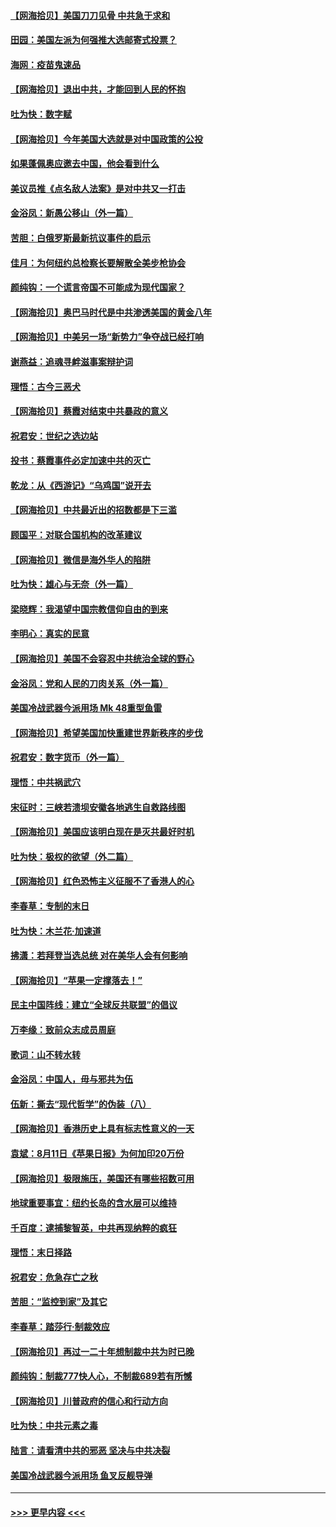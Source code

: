 #### [【网海拾贝】美国刀刀见骨 中共急于求和](../pages/nsc993/n12355511.md?t=08251651) 
#### [田园：美国左派为何强推大选邮寄式投票？](../pages/nsc993/n12352963.md?t=08251651) 
#### [海网：疫苗鬼速品](../pages/nsc993/n12354438.md?t=08251651) 
#### [【网海拾贝】退出中共，才能回到人民的怀抱](../pages/nsc993/n12352634.md?t=08251651) 
#### [吐为快：数字赋](../pages/nsc993/n12352317.md?t=08251651) 
#### [【网海拾贝】今年美国大选就是对中国政策的公投](../pages/nsc993/n12350973.md?t=08251651) 
#### [如果蓬佩奥应邀去中国，他会看到什么](../pages/nsc993/n12350945.md?t=08251651) 
#### [美议员推《点名敌人法案》是对中共又一打击](../pages/nsc993/n12350765.md?t=08251651) 
#### [金浴凤：新愚公移山（外一篇）](../pages/nsc993/n12350253.md?t=08251651) 
#### [苦胆：白俄罗斯最新抗议事件的启示](../pages/nsc993/n12349989.md?t=08251651) 
#### [佳月：为何纽约总检察长要解散全美步枪协会](../pages/nsc993/n12349939.md?t=08251651) 
#### [颜纯钩：一个谎言帝国不可能成为现代国家？](../pages/nsc993/n12349898.md?t=08251651) 
#### [【网海拾贝】奥巴马时代是中共渗透美国的黄金八年](../pages/nsc993/n12349284.md?t=08251651) 
#### [【网海拾贝】中美另一场“新势力”争夺战已经打响](../pages/nsc993/n12346998.md?t=08251651) 
#### [谢燕益：追魂寻衅滋事案辩护词](../pages/nsc993/n12346892.md?t=08251651) 
#### [理悟：古今三恶犬](../pages/nsc993/n12345190.md?t=08251651) 
#### [【网海拾贝】蔡霞对结束中共暴政的意义](../pages/nsc993/n12344263.md?t=08251651) 
#### [祝君安：世纪之选边站](../pages/nsc993/n12342382.md?t=08251651) 
#### [投书：蔡霞事件必定加速中共的灭亡](../pages/nsc993/n12341881.md?t=08251651) 
#### [乾龙：从《西游记》“乌鸡国”说开去](../pages/nsc993/n12341690.md?t=08251651) 
#### [【网海拾贝】中共最近出的招数都是下三滥](../pages/nsc993/n12341593.md?t=08251651) 
#### [顾国平：对联合国机构的改革建议](../pages/nsc993/n12339928.md?t=08251651) 
#### [【网海拾贝】微信是海外华人的陷阱](../pages/nsc993/n12338868.md?t=08251651) 
#### [吐为快：雄心与无奈（外一篇）](../pages/nsc993/n12338132.md?t=08251651) 
#### [梁晓辉：我渴望中国宗教信仰自由的到来](../pages/nsc993/n12336657.md?t=08251651) 
#### [李明心：真实的民意](../pages/nsc993/n12336089.md?t=08251651) 
#### [【网海拾贝】美国不会容忍中共统治全球的野心](../pages/nsc993/n12336063.md?t=08251651) 
#### [金浴凤：党和人民的刀肉关系（外一篇）](../pages/nsc993/n12335834.md?t=08251651) 
#### [美国冷战武器今派用场 Mk 48重型鱼雷](../pages/nsc993/n12335354.md?t=08251651) 
#### [【网海拾贝】希望美国加快重建世界新秩序的步伐](../pages/nsc993/n12334224.md?t=08251651) 
#### [祝君安：数字货币（外一篇）](../pages/nsc993/n12334186.md?t=08251651) 
#### [理悟：中共祸武穴](../pages/nsc993/n12333962.md?t=08251651) 
#### [宋征时：三峡若溃坝安徽各地逃生自救路线图](../pages/nsc993/n12332450.md?t=08251651) 
#### [【网海拾贝】美国应该明白现在是灭共最好时机](../pages/nsc993/n12332313.md?t=08251651) 
#### [吐为快：极权的欲望（外二篇）](../pages/nsc993/n12332089.md?t=08251651) 
#### [【网海拾贝】红色恐怖主义征服不了香港人的心](../pages/nsc993/n12329296.md?t=08251651) 
#### [李春草：专制的末日](../pages/nsc993/n12329079.md?t=08251651) 
#### [吐为快：木兰花‧加速道](../pages/nsc993/n12327366.md?t=08251651) 
#### [拂潇：若拜登当选总统 对在美华人会有何影响](../pages/nsc993/n12295996.md?t=08251651) 
#### [【网海拾贝】“苹果一定撑落去！”](../pages/nsc993/n12326784.md?t=08251651) 
#### [民主中国阵线：建立“全球反共联盟”的倡议](../pages/nsc993/n12324177.md?t=08251651) 
#### [万李缘：致前众志成员周庭](../pages/nsc993/n12324635.md?t=08251651) 
#### [歌词：山不转水转](../pages/nsc993/n12324599.md?t=08251651) 
#### [金浴凤：中国人，毋与邪共为伍](../pages/nsc993/n12324257.md?t=08251651) 
#### [伍新：撕去“现代哲学”的伪装（八）](../pages/nsc993/n12324188.md?t=08251651) 
#### [【网海拾贝】香港历史上具有标志性意义的一天](../pages/nsc993/n12324021.md?t=08251651) 
#### [袁斌：8月11日《苹果日报》为何加印20万份](../pages/nsc993/n12323955.md?t=08251651) 
#### [【网海拾贝】极限施压，美国还有哪些招数可用](../pages/nsc993/n12322512.md?t=08251651) 
#### [地球重要事宜：纽约长岛的含水层可以维持](../pages/nsc993/n12321844.md?t=08251651) 
#### [千百度：逮捕黎智英，中共再现纳粹的疯狂](../pages/nsc993/n12321777.md?t=08251651) 
#### [理悟：末日择路](../pages/nsc993/n12320812.md?t=08251651) 
#### [祝君安：危急存亡之秋](../pages/nsc993/n12320795.md?t=08251651) 
#### [苦胆：“监控到家”及其它](../pages/nsc993/n12320751.md?t=08251651) 
#### [李春草：踏莎行·制裁效应](../pages/nsc993/n12318290.md?t=08251651) 
#### [【网海拾贝】再过一二十年想制裁中共为时已晚](../pages/nsc993/n12318195.md?t=08251651) 
#### [颜纯钩：制裁777快人心，不制裁689若有所憾](../pages/nsc993/n12316912.md?t=08251651) 
#### [【网海拾贝】川普政府的信心和行动方向](../pages/nsc993/n12316673.md?t=08251651) 
#### [吐为快：中共元素之毒](../pages/nsc993/n12316547.md?t=08251651) 
#### [陆言：请看清中共的邪恶 坚决与中共决裂](../pages/nsc993/n12315784.md?t=08251651) 
#### [美国冷战武器今派用场 鱼叉反舰导弹](../pages/nsc993/n12316258.md?t=08251651) 

----
#### [ >>> 更早内容 <<< ](../indexes/nsc993-earlier.md)
